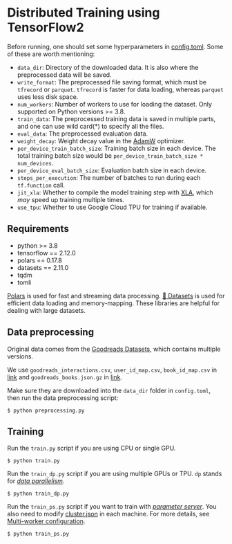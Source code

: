 # Distributed Training using TensorFlow2

Before running, one should set some hyperparameters in [config.toml](https://github.com/massquantity/tdfo/blob/main/tensorflow2/config.toml). Some of these are worth mentioning:

+ `data_dir`: Directory of the downloaded data. It is also where the preprocessed data will be saved.
+ `write_format`: The preprocessed file saving format, which must be `tfrecord` or `parquet`. `tfrecord` is faster for data loading, whereas `parquet` uses less disk space.
+ `num_workers`: Number of workers to use for loading the dataset. Only supported on Python versions >= 3.8.
+ `train_data`: The preprocessed training data is saved in multiple parts, and one can use wild card(*) to specify all the files.
+ `eval_data`: The preprocessed evaluation data.
+ `weight_decay`: Weight decay value in the [AdamW](https://www.tensorflow.org/api_docs/python/tf/keras/optimizers/AdamW) optimizer.
+ `per_device_train_batch_size`: Training batch size in each device. The total training batch size would be `per_device_train_batch_size * num_devices`.
+ `per_device_eval_batch_size`: Evaluation batch size in each device.
+ `steps_per_execution`: The number of batches to run during each `tf.function` call.
+ `jit_xla`: Whether to compile the model training step with [XLA](https://www.tensorflow.org/xla), which *may* speed up training multiple times.
+ `use_tpu`: Whether to use Google Cloud TPU for training if available.



## Requirements

+ python >= 3.8
+ tensorflow == 2.12.0
+ polars == 0.17.8
+ datasets == 2.11.0
+ tqdm
+ tomli

[Polars](https://github.com/pola-rs/polars) is used for fast and streaming data processing. [🤗 Datasets](https://github.com/huggingface/datasets) is used for efficient data loading and memory-mapping. These libraries are helpful for dealing with large datasets.



## Data preprocessing

Original data comes from the [Goodreads Datasets](https://github.com/MengtingWan/goodreads), which contains multiple versions.

We use `goodreads_interactions.csv`, `user_id_map.csv`, `book_id_map.csv` in [link](https://sites.google.com/eng.ucsd.edu/ucsdbookgraph/shelves) and `goodreads_books.json.gz` in [link](https://sites.google.com/eng.ucsd.edu/ucsdbookgraph/books).

Make sure they are downloaded into the `data_dir` folder in `config.toml`, then run the data preprocessing script:

```shell
$ python preprocessing.py
```



## Training

Run the `train.py` script if you are using CPU or single GPU.

```shell
$ python train.py
```

Run the `train_dp.py` script if you are using multiple GPUs or TPU. `dp` stands for [*data parallelism*](https://en.wikipedia.org/wiki/Data_parallelism).

```shell
$ python train_dp.py
```

Run the `train_ps.py` script if you want to train with [*parameter server*](https://www.tensorflow.org/tutorials/distribute/parameter_server_training).
You also need to modify [cluster.json](https://github.com/massquantity/tdfo/blob/main/tensorflow2/cluster.json) in each machine. 
For more details, see [Multi-worker configuration](https://www.tensorflow.org/tutorials/distribute/multi_worker_with_keras#multi-worker_configuration).

```shell
$ python train_ps.py
```

